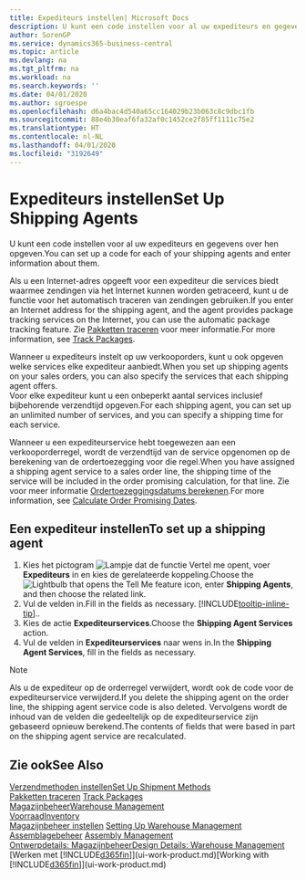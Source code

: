 ```yaml
---
title: Expediteurs instellen| Microsoft Docs
description: U kunt een code instellen voor al uw expediteurs en gegevens over hen opgeven.
author: SorenGP
ms.service: dynamics365-business-central
ms.topic: article
ms.devlang: na
ms.tgt_pltfrm: na
ms.workload: na
ms.search.keywords: ''
ms.date: 04/01/2020
ms.author: sgroespe
ms.openlocfilehash: d6a4bac4d540a65cc164029b23b063c8c9dbc1fb
ms.sourcegitcommit: 88e4b30eaf6fa32af0c1452ce2f85ff1111c75e2
ms.translationtype: HT
ms.contentlocale: nl-NL
ms.lasthandoff: 04/01/2020
ms.locfileid: "3192649"
---
```

# <a name="set-up-shipping-agents"></a><span data-ttu-id="b6bac-103">Expediteurs instellen</span><span class="sxs-lookup"><span data-stu-id="b6bac-103">Set Up Shipping Agents</span></span>
<span data-ttu-id="b6bac-104">U kunt een code instellen voor al uw expediteurs en gegevens over hen opgeven.</span><span class="sxs-lookup"><span data-stu-id="b6bac-104">You can set up a code for each of your shipping agents and enter information about them.</span></span>  

<span data-ttu-id="b6bac-105">Als u een Internet-adres opgeeft voor een expediteur die services biedt waarmee zendingen via het Internet kunnen worden getraceerd, kunt u de functie voor het automatisch traceren van zendingen gebruiken.</span><span class="sxs-lookup"><span data-stu-id="b6bac-105">If you enter an Internet address for the shipping agent, and the agent provides package tracking services on the Internet, you can use the automatic package tracking feature.</span></span> <span data-ttu-id="b6bac-106">Zie [Pakketten traceren](sales-how-track-packages.md) voor meer informatie.</span><span class="sxs-lookup"><span data-stu-id="b6bac-106">For more information, see [Track Packages](sales-how-track-packages.md).</span></span>

<span data-ttu-id="b6bac-107">Wanneer u expediteurs instelt op uw verkooporders, kunt u ook opgeven welke services elke expediteur aanbiedt.</span><span class="sxs-lookup"><span data-stu-id="b6bac-107">When you set up shipping agents on your sales orders, you can also specify the services that each shipping agent offers.</span></span>  
<span data-ttu-id="b6bac-108">Voor elke expediteur kunt u een onbeperkt aantal services inclusief bijbehorende verzendtijd opgeven.</span><span class="sxs-lookup"><span data-stu-id="b6bac-108">For each shipping agent, you can set up an unlimited number of services, and you can specify a shipping time for each service.</span></span>  

<span data-ttu-id="b6bac-109">Wanneer u een expediteurservice hebt toegewezen aan een verkooporderregel, wordt de verzendtijd van de service opgenomen op de berekening van de ordertoezegging voor die regel.</span><span class="sxs-lookup"><span data-stu-id="b6bac-109">When you have assigned a shipping agent service to a sales order line, the shipping time of the service will be included in the order promising calculation, for that line.</span></span> <span data-ttu-id="b6bac-110">Zie voor meer informatie [Ordertoezeggingsdatums berekenen](sales-how-to-calculate-order-promising-dates.md).</span><span class="sxs-lookup"><span data-stu-id="b6bac-110">For more information, see [Calculate Order Promising Dates](sales-how-to-calculate-order-promising-dates.md).</span></span>

## <a name="to-set-up-a-shipping-agent"></a><span data-ttu-id="b6bac-111">Een expediteur instellen</span><span class="sxs-lookup"><span data-stu-id="b6bac-111">To set up a shipping agent</span></span>  
1.  <span data-ttu-id="b6bac-112">Kies het pictogram ![Lampje dat de functie Vertel me opent](media/ui-search/search_small.png "Vertel me wat u wilt doen"), voer **Expediteurs** in en kies de gerelateerde koppeling.</span><span class="sxs-lookup"><span data-stu-id="b6bac-112">Choose the ![Lightbulb that opens the Tell Me feature](media/ui-search/search_small.png "Tell me what you want to do") icon, enter **Shipping Agents**, and then choose the related link.</span></span>  
2.  <span data-ttu-id="b6bac-113">Vul de velden in.</span><span class="sxs-lookup"><span data-stu-id="b6bac-113">Fill in the fields as necessary.</span></span> [!INCLUDE[tooltip-inline-tip](includes/tooltip-inline-tip_md.md)]<span data-ttu-id="b6bac-114">.</span><span class="sxs-lookup"><span data-stu-id="b6bac-114">.</span></span>  
3.  <span data-ttu-id="b6bac-115">Kies de actie **Expediteurservices**.</span><span class="sxs-lookup"><span data-stu-id="b6bac-115">Choose the **Shipping Agent Services** action.</span></span>
4. <span data-ttu-id="b6bac-116">Vul de velden in **Expediteurservices** naar wens in.</span><span class="sxs-lookup"><span data-stu-id="b6bac-116">In the **Shipping Agent Services**, fill in the fields as necessary.</span></span>

> [!NOTE]  
>  <span data-ttu-id="b6bac-117">Als u de expediteur op de orderregel verwijdert, wordt ook de code voor de expediteurservice verwijderd.</span><span class="sxs-lookup"><span data-stu-id="b6bac-117">If you delete the shipping agent on the order line, the shipping agent service code is also deleted.</span></span> <span data-ttu-id="b6bac-118">Vervolgens wordt de inhoud van de velden die gedeeltelijk op de expediteurservice zijn gebaseerd opnieuw berekend.</span><span class="sxs-lookup"><span data-stu-id="b6bac-118">The contents of fields that were based in part on the shipping agent service are recalculated.</span></span>  

## <a name="see-also"></a><span data-ttu-id="b6bac-119">Zie ook</span><span class="sxs-lookup"><span data-stu-id="b6bac-119">See Also</span></span>
[<span data-ttu-id="b6bac-120">Verzendmethoden instellen</span><span class="sxs-lookup"><span data-stu-id="b6bac-120">Set Up Shipment Methods</span></span>](sales-how-set-up-shipment-methods.md)  
<span data-ttu-id="b6bac-121">[Pakketten traceren](sales-how-track-packages.md)  </span><span class="sxs-lookup"><span data-stu-id="b6bac-121">[Track Packages](sales-how-track-packages.md)  </span></span>  
[<span data-ttu-id="b6bac-122">Magazijnbeheer</span><span class="sxs-lookup"><span data-stu-id="b6bac-122">Warehouse Management</span></span>](warehouse-manage-warehouse.md)  
[<span data-ttu-id="b6bac-123">Voorraad</span><span class="sxs-lookup"><span data-stu-id="b6bac-123">Inventory</span></span>](inventory-manage-inventory.md)  
<span data-ttu-id="b6bac-124">[Magazijnbeheer instellen](warehouse-setup-warehouse.md)   </span><span class="sxs-lookup"><span data-stu-id="b6bac-124">[Setting Up Warehouse Management](warehouse-setup-warehouse.md)   </span></span>  
<span data-ttu-id="b6bac-125">[Assemblagebeheer](assembly-assemble-items.md)  </span><span class="sxs-lookup"><span data-stu-id="b6bac-125">[Assembly Management](assembly-assemble-items.md)  </span></span>  
[<span data-ttu-id="b6bac-126">Ontwerpdetails: Magazijnbeheer</span><span class="sxs-lookup"><span data-stu-id="b6bac-126">Design Details: Warehouse Management</span></span>](design-details-warehouse-management.md)  
<span data-ttu-id="b6bac-127">[Werken met [!INCLUDE[d365fin](includes/d365fin_md.md)]](ui-work-product.md)</span><span class="sxs-lookup"><span data-stu-id="b6bac-127">[Working with [!INCLUDE[d365fin](includes/d365fin_md.md)]](ui-work-product.md)</span></span>  
